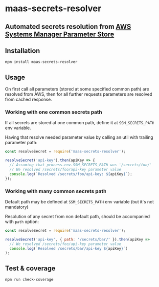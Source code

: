 # maas-secrets-resolver

## Automated secrets resolution from [AWS Systems Manager Parameter Store](https://aws.amazon.com/systems-manager/features/#Parameter_Store)

## Installation

```sh
npm install maas-secrets-resolver
```

## Usage

On first call all parameters (stored at some specified common path) are resolved from AWS, then for all further requests parameters are resolved from cached response.

### Working with one common secrets path

If all secrets are stored at one common path, define it at `SSM_SECRETS_PATH` env variable.

Having that resolve needed parameter value by calling an util with trailing parameter path:

```javascript
const resolveSecret = require('maas-secrets-resolver');

resolveSecret('api-key').then(apiKey => {
  // Assuming that process.env.SSM_SECRETS_PATH was '/secrets/foo/'
  // We resolved /secrets/foo/api-key parameter value
  console.log(`Resolved /secrets/foo/api-key: ${apiKey}`);
});
```

### Working with many common secrets path

Default path may be defined at `SSM_SECRETS_PATH` env variable (but it's not mandatory)

Resolution of any secret from non default path, should be accompanied with `path` option:

```javascript
const resolveSecret = require('maas-secrets-resolver');

resolveSecret('api-key', { path: '/secrets/bar/' }).then(apiKey =>
  // We resolved /secrets/foo/api-key parameter value
  console.log(`Resolved /secrets/bar/api-key ${apiKey}`)
);
```

## Test & coverage

```sh
npm run check-coverage
```
